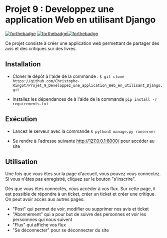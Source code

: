 # Projet 9 : Developpez une application Web en utilisant Django

[![forthebadge](https://forthebadge.com/images/badges/made-with-python.svg)](https://forthebadge.com) [![forthebadge](https://forthebadge.com/images/badges/uses-html.svg)](https://forthebadge.com)[![forthebadge](https://forthebadge.com/images/badges/uses-css.svg)](https://forthebadge.com)



Ce projet consiste à créer une application web permettant de partager des avis et des critiques sur des livres.


## Installation


- Cloner le dépôt à l'aide de la commande : ```$ git clone https://github.com/Christophe-Ringot/Projet_9_Developpez_une_application_Web_en_utilisant_Django.git```


- Installez les dépendances de à l'aide de la commande ```pip install -r requirements.txt```

## Exécution

- Lancez le serveur avec la commande ```$ python3 manage.py runserver```


- Se rendre à l'adresse suivante http://127.0.0.1:8000/ pour accéder au site

## Utilisation

Une fois que vous êtes sur la page d'accueil, vous pouvez vous connectez. Si vous n'êtes pas enregistré, cliquez sur le bouton "s'inscrire".

Dès que vous êtes connectés, vous accéder à vos flux. Sur cette page, il est possible de répondre à un ticket, créer un ticket et créer une critique. On peut avoir accès aux autres pages:

- "Post" qui permet de voir, modifier ou supprimer nos avis et ticket
- "Abonnement" qui a pour but de suivre des personnes et voir les personnnes qui nous suivent
- "Flux" qui affiche vos flux
- "Se déconnecter" pour se déconnecter du site